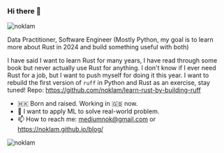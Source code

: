 ### Hi there  👋
<p align="left"> <img src="https://komarev.com/ghpvc/?username=noklam" alt="noklam" /> </p> 

Data Practitioner, Software Engineer (Mostly Python, my goal is to learn more about Rust in 2024 and build something useful with both)

I have said I want to learn Rust for many years, I have read through some book but never actually use Rust for anything. I don't know if I ever need Rust for a job, but I want to push myself for doing it this year. I want to rebuild the first version of `ruff` in Python and Rust as an exercise, stay tuned!
Repo: https://github.com/noklam/learn-rust-by-building-ruff

- 🇭🇰 Born and raised. Working in 🇬🇧 now.
- 🔭 I want to apply ML to solve real-world problem.  
- 📫 How to reach me: mediumnok@gmail.com or https://noklam.github.io/blog/



<p align="left"><img align="center" src="https://github-readme-stats.vercel.app/api?username=noklam&show_icons=true" alt="noklam" /></p>

